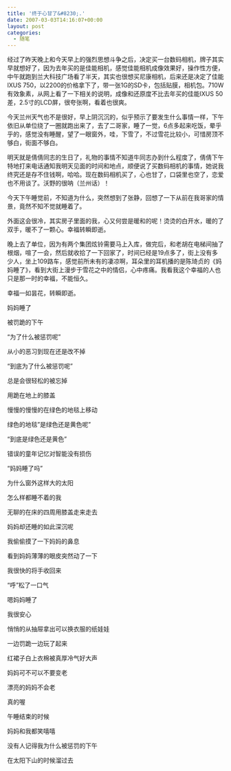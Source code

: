 ```yaml
---
title: '终于心甘了&#8230;.'
date: 2007-03-03T14:16:07+00:00
layout: post
categories:
  - 随笔
---
```


经过了昨天晚上和今天早上的强烈思想斗争之后，决定买一台数码相机，牌子其实早就想好了，因为去年买的是佳能相机，感觉佳能相机成像效果好，操作性方便，中午就跑到兰大科技广场看了半天，其实也很想买尼康相机，后来还是决定了佳能IXUS 750，以2200的价格拿下了，带一张1G的SD卡，包括贴膜，相机包。710W有效象素，从网上看了一下相关的说明，成像和还原度不比去年买的佳能IXUS 50差，2.5寸的LCD屏，很夸张啊，看着也很爽。

今天兰州天气也不是很好，早上阴沉沉的，似乎预示了要发生什么事情一样，下午依旧从单位绕了一圈就跑出来了，去了二哥家，睡了一觉，6点多起来吃饭，晕乎乎的，感觉没有睡醒，望了一眼窗外，哇，下雪了，不过雪花比较小，可惜房顶不够白，街面不够白。

明天就是倩倩同志的生日了，礼物的事情不知道牛同志办到什么程度了，倩倩下午特地打来电话通知我明天见面的时间和地点，顺便说了买数码相机的事情，她说我终究还是存不住钱啊，哈哈。现在数码相机买了，心也甘了，口袋里也空了，恋爱也不用谈了。沃野的很呐（兰州话）！
<!--more-->
今天下午睡觉前，不知道为什么，突然想到了张静，回想了一下从前在我哥家的情景，竟然不知不觉就睡着了。

外面这会很冷，其实房子里面的我，心又何尝是暖和的呢！烫烫的白开水，暖的了双手，暖不了一颗心。幸福转瞬即逝。

晚上去了单位，因为有两个集团炫铃需要马上入库，做完后，和老胡在电梯间抽了根烟，喧了一会，然后就收拾了一下回家了，时间已经是19点多了，街上没有多少人，坐上109路车，感觉前所未有的凄凉啊，耳朵里的耳机播的是陈琦贞的《妈妈睡了》，看到大街上漫步于雪花之中的情侣，心中疼痛。我看我这个幸福的人也只是那一时的幸福，不能恒久。

幸福一如昙花，转瞬即逝。

妈妈睡了

被罚跪的下午

“为了什么被惩罚呢”

从小的恶习到现在还是改不掉

“到底为了什么被惩罚呢”

总是会很轻松的被忘掉

用跪在地上的膝盖

慢慢的慢慢的在绿色的地毯上移动

绿色的地毯”是绿色还是黄色呢”

“到底是绿色还是黄色”

错误的童年记忆对智能没有损伤

“妈妈睡了吗”

为什么窗外这样大的太阳

怎么样都睡不着的我

无聊的在床的四周用膝盖走来走去

妈妈却还睡的如此深沉呢

我偷偷摸了一下妈妈的鼻息

看到妈妈薄薄的眼皮突然动了一下

我很快的将手收回来

“呼”松了一口气

嗯妈妈睡了

我很安心

悄悄的从抽屉拿出可以换衣服的纸娃娃

一边罚跪一边玩了起来

红裙子白上衣棉被真厚冷气好大声

妈妈可不可以不要变老

漂亮的妈妈不会老

真的喔

午睡结束的时候

妈妈和我都笑嘻嘻

没有人记得我为什么被惩罚的下午

在太阳下山的时候溜过去

